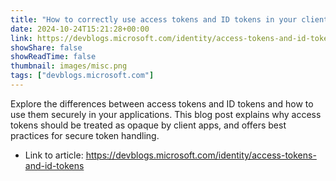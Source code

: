 ```yaml
---
title: "How to correctly use access tokens and ID tokens in your client application"
date: 2024-10-24T15:21:28+00:00
link: https://devblogs.microsoft.com/identity/access-tokens-and-id-tokens
showShare: false
showReadTime: false
thumbnail: images/misc.png
tags: ["devblogs.microsoft.com"]
---
```

Explore the differences between access tokens and ID tokens and how to use them securely in your applications. This blog post explains why access tokens should be treated as opaque by client apps, and offers best practices for secure token handling.

- Link to article: https://devblogs.microsoft.com/identity/access-tokens-and-id-tokens